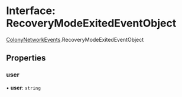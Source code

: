 # Interface: RecoveryModeExitedEventObject

[ColonyNetworkEvents](../modules/ColonyNetworkEvents.md).RecoveryModeExitedEventObject

## Properties

### user

• **user**: `string`
